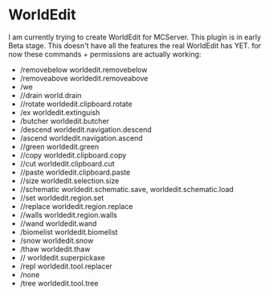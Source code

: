 WorldEdit
=========
I am currently trying to create WorldEdit for MCServer. This plugin is in early Beta stage.
This doesn't have all the features the real WorldEdit has YET. for now these commands + permissions are actually working:
* /removebelow  worldedit.removebelow
* /removeabove  worldedit.removeabove
* /we
* //drain       world.drain
* //rotate      worldedit.clipboard.rotate
* /ex           worldedit.extinguish
* /butcher      worldedit.butcher
* /descend      worldedit.navigation.descend
* /ascend       worldedit.navigation.ascend
* //green       worldedit.green
* //copy        worldedit.clipboard.copy
* //cut         worldedit.clipboard.cut
* //paste       worldedit.clipboard.paste
* //size        worldedit.selection.size
* //schematic    worldedit.schematic.save, worldedit.schematic.load
* //set         worldedit.region.set
* //replace     worldedit.region.replace
* //walls       worldedit.region.walls
* //wand        worldedit.wand
* /biomelist    worldedit.biomelist
* /snow         worldedit.snow
* /thaw         worldedit.thaw
* //            worldedit.superpickaxe
* /repl         worldedit.tool.replacer
* /none     
* /tree         worldedit.tool.tree 